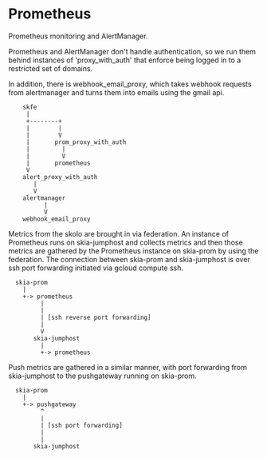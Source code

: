 Prometheus
==========

Prometheus monitoring and AlertManager.


Prometheus and AlertManager don't handle authentication, so we run them behind
instances of 'proxy_with_auth' that enforce being logged in to a restricted
set of domains.

In addition, there is webhook_email_proxy, which takes webhook requests from
alertmanager and turns them into emails using the gmail api.


```
    skfe
     |
     +--------+
     |        |
     |        V
     |       prom_proxy_with_auth
     |         |
     |         V
     |       prometheus
     V
    alert_proxy_with_auth
       |
       V
    alertmanager
          |
          V
    webhook_email_proxy
```

Metrics from the skolo are brought in via federation. An instance of
Prometheus runs on skia-jumphost and collects metrics and then those metrics
are gathered by the Prometheus instance on skia-prom by using the federation.
The connection between skia-prom and skia-jumphost is over ssh port forwarding
initiated via gcloud compute ssh.

```
  skia-prom
    |
    +-> prometheus
         |
         |
         | [ssh reverse port forwarding]
         |
         V
       skia-jumphost
         |
         +-> prometheus

```

Push metrics are gathered in a similar manner, with port forwarding from
skia-jumphost to the pushgateway running on skia-prom.

```
  skia-prom
    |
    +-> pushgateway
         ^
         |
         | [ssh port forwarding]
         |
         |
       skia-jumphost

```
